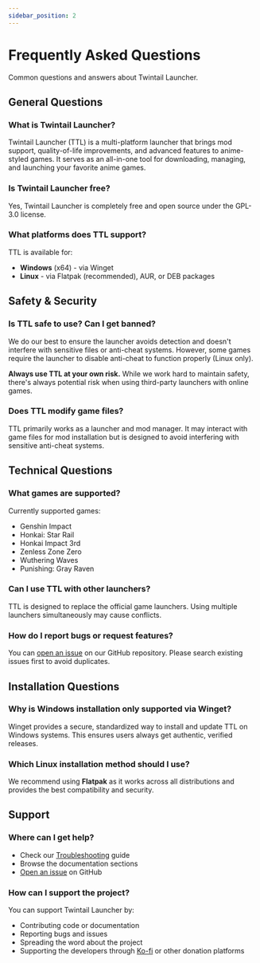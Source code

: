 ```yaml
---
sidebar_position: 2
---
```


# Frequently Asked Questions

Common questions and answers about Twintail Launcher.

## General Questions

### What is Twintail Launcher?

Twintail Launcher (TTL) is a multi-platform launcher that brings mod support, quality-of-life improvements, and advanced features to anime-styled games. It serves as an all-in-one tool for downloading, managing, and launching your favorite anime games.

### Is Twintail Launcher free?

Yes, Twintail Launcher is completely free and open source under the GPL-3.0 license.

### What platforms does TTL support?

TTL is available for:
- **Windows** (x64) - via Winget
- **Linux** - via Flatpak (recommended), AUR, or DEB packages

## Safety & Security

### Is TTL safe to use? Can I get banned?

We do our best to ensure the launcher avoids detection and doesn't interfere with sensitive files or anti-cheat systems. However, some games require the launcher to disable anti-cheat to function properly (Linux only). 

**Always use TTL at your own risk.** While we work hard to maintain safety, there's always potential risk when using third-party launchers with online games.

### Does TTL modify game files?

TTL primarily works as a launcher and mod manager. It may interact with game files for mod installation but is designed to avoid interfering with sensitive anti-cheat systems.

## Technical Questions

### What games are supported?

Currently supported games:
- Genshin Impact
- Honkai: Star Rail  
- Honkai Impact 3rd
- Zenless Zone Zero
- Wuthering Waves
- Punishing: Gray Raven

### Can I use TTL with other launchers?

TTL is designed to replace the official game launchers. Using multiple launchers simultaneously may cause conflicts.

### How do I report bugs or request features?

You can [open an issue](https://github.com/TwintailTeam/TwintailLauncher/issues) on our GitHub repository. Please search existing issues first to avoid duplicates.

## Installation Questions

### Why is Windows installation only supported via Winget?

Winget provides a secure, standardized way to install and update TTL on Windows systems. This ensures users always get authentic, verified releases.

### Which Linux installation method should I use?

We recommend using **Flatpak** as it works across all distributions and provides the best compatibility and security.

## Support

### Where can I get help?

- Check our [Troubleshooting](./troubleshooting/common-issues) guide
- Browse the documentation sections
- [Open an issue](https://github.com/TwintailTeam/TwintailLauncher/issues) on GitHub

### How can I support the project?

You can support Twintail Launcher by:
- Contributing code or documentation
- Reporting bugs and issues
- Spreading the word about the project
- Supporting the developers through [Ko-fi](https://ko-fi.com/twintailteam) or other donation platforms
